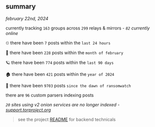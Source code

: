 
## summary
_february 22nd, 2024_

currently tracking `163` groups across `299` relays & mirrors - _`82` currently online_

⏲ there have been `7` posts within the `last 24 hours`

🦈 there have been `228` posts within the `month of february`

🪐 there have been `774` posts within the `last 90 days`

🏚 there have been `421` posts within the `year of 2024`

🦕 there have been `9703` posts `since the dawn of ransomwatch`

there are `96` custom parsers indexing posts

_`20` sites using v2 onion services are no longer indexed - [support.torproject.org](https://support.torproject.org/onionservices/v2-deprecation/)_

> see the project [README](https://github.com/joshhighet/ransomwatch#ransomwatch--) for backend technicals
